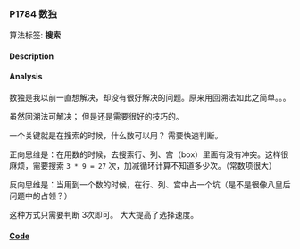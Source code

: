 ### P1784 数独

算法标签: **搜索**


#### Description

#### Analysis

数独是我以前一直想解决，却没有很好解决的问题。原来用回溯法如此之简单。。。

虽然回溯法可解决； 但是还是需要很好的技巧的。

一个关键就是在搜索的时候，什么数可以用？ 需要快速判断。

正向思维是：在用数的时候，去搜索行、列、宫（box）里面有没有冲突。这样很麻烦，需要搜索 `3 * 9 = 27` 次，加减循环计算不知道多少次。（常数项很大）

反向思维是：当用到一个数的时候，在行、列、宫中占一个坑（是不是很像八皇后问题中的占领？）

这种方式只需要判断 3次即可。 大大提高了选择速度。


#### [Code](../cpp/p1784.cpp)
